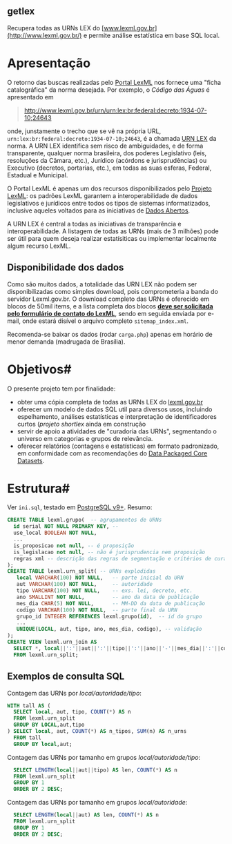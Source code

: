 getlex
------
Recupera todas as URNs LEX do [www.lexml.gov.br](http://www.lexml.gov.br/) e permite análise estatística em base SQL local.

# Apresentação #
O retorno das buscas realizadas pelo  [Portal LexML](http://www.lexml.gov.br/) nos fornece uma "ficha catalográfica" da norma desejada. Por exemplo, o *Código das Águas* é apresentado em 

> http://www.lexml.gov.br/urn/urn:lex:br:federal:decreto:1934-07-10;24643

onde, junstamente o trecho que se vê na própria URL, `urn:lex:br:federal:decreto:1934-07-10;24643`, é a chamada [URN LEX](https://pt.wikipedia.org/wiki/Lex_(URN)) da norma. A URN LEX identifica sem risco de ambiguidades, e de forma transparente, qualquer norma brasileira, dos poderes Legislativo (leis, resoluções da Câmara, etc.), Jurídico (acórdons e jurisprudências) ou Executivo (decretos, portarias, etc.), em todas as suas esferas, Federal, Estadual e Municipal.

O Portal LexML é apenas um dos recursos disponibilizados pelo [Projeto LexML](http://projeto.lexml.gov.br/): os padrões LexML garantem a interoperabilidade de dados legislativos e jurídicos entre todos os tipos de sistemas informatizados, inclusive aqueles voltados para as iniciativas de  [Dados Abertos](http://dados.gov.br/dados-abertos/).

A URN LEX é central a todas as iniciativas de transparência e interoperabilidade. A listagem de todas as URNs (mais de 3 milhões) pode ser útil para quem deseja realizar estatísiticas ou implementar localmente algum recurso LexML.

## Disponibilidade dos dados
Como são muitos dados, a totalidade das URN LEX não podem ser disponibilizadas como simples download, pois comprometeria a banda do servidor Lexml.gov.br. O download completo das URNs é oferecido em blocos de 50mil items, e a lista completa dos blocos **[deve ser solicitada pelo formulário de contato do LexML](http://projeto.lexml.gov.br/contact-info)**, sendo em  seguida enviada por e-mail, onde estará disível o arquivo completo `sitemap_index.xml`.

Recomenda-se baixar os dados (rodar `carga.php`) apenas em horário de menor demanda (madrugada de Brasília).

# Objetivos#
O presente projeto tem por finalidade:
 * obter uma cópia completa de todas as URNs LEX do [lexml.gov.br](http://lexml.gov.br)
 * oferecer um modelo de dados SQL util para diversos usos, incluindo espelhamento, análises estatísticas e interpretação de identificadores curtos (*projeto shortlex* ainda em construção
 * servir de apoio a atividades de "curadoria das URNs", segmentando o universo em categorias e grupos de relevância.
 * oferecer relatórios (contagens e estatísticas) em formato padronizado, em conformidade com as recomendações do [Data Packaged Core Datasets](https://github.com/datasets).

# Estrutura#
Ver `ini.sql`, testado em [PostgreSQL v9+](http://www.postgresql.org/). Resumo:

```sql
CREATE TABLE lexml.grupo(  -- agrupamentos de URNs
  id serial NOT NULL PRIMARY KEY, -- 
  use_local BOOLEAN NOT NULL,
  ...
  is_proposicao not null, -- é proposição
  is_legislacao not null, -- não é jurisprudencia nem proposição
  regras xml -- descrição das regras de segmentação e critérios de curadoria.
);
CREATE TABLE lexml.urn_split( -- URNs explodidas
   local VARCHAR(100) NOT NULL,   -- parte inicial da URN
   aut VARCHAR(100) NOT NULL,     -- autoridade 
   tipo VARCHAR(100) NOT NULL,    -- exs. lei, decreto, etc.
   ano SMALLINT NOT NULL,         -- ano da data de publicação
   mes_dia CHAR(5) NOT NULL,      -- MM-DD da data de publicação
   codigo VARCHAR(100) NOT NULL,  -- parte final da URN
   grupo_id INTEGER REFERENCES lexml.grupo(id),  -- id do grupo
   ...
   UNIQUE(LOCAL, aut, tipo, ano, mes_dia, codigo), -- validação
);
CREATE VIEW lexml.urn_join AS 
  SELECT *, local||':'||aut||':'||tipo||':'||ano||'-'||mes_dia||':'||codigo AS urn 
  FROM lexml.urn_split;
```

## Exemplos de consulta SQL

Contagem das URNs por *local/autoridade/tipo*:
```sql
WITH tall AS (
  SELECT local, aut, tipo, COUNT(*) AS n 
  FROM lexml.urn_split 
  GROUP BY LOCAL,aut,tipo
) SELECT local, aut, COUNT(*) AS n_tipos, SUM(n) AS n_urns 
  FROM tall 
  GROUP BY local,aut;
```

Contagem das URNs por tamanho em grupos *local/autoridade/tipo*:
```sql
  SELECT LENGTH(local||aut||tipo) AS len, COUNT(*) AS n
  FROM lexml.urn_split
  GROUP BY 1
  ORDER BY 2 DESC;
```

Contagem das URNs por tamanho em grupos *local/autoridade*:
```sql
  SELECT LENGTH(local||aut) AS len, COUNT(*) AS n
  FROM lexml.urn_split
  GROUP BY 1
  ORDER BY 2 DESC;
```

